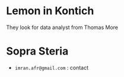 # Lemon in Kontich
They look for data analyst from Thomas More

# Sopra Steria
- `imran.afr@gmail.com` : contact
